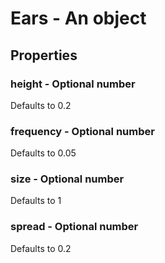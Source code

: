 

# Ears - An object



## Properties



### height - Optional number



Defaults to 0.2



### frequency - Optional number



Defaults to 0.05



### size - Optional number



Defaults to 1



### spread - Optional number



Defaults to 0.2

